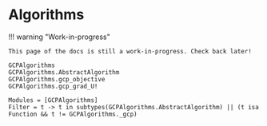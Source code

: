 # Algorithms

!!! warning "Work-in-progress"

    This page of the docs is still a work-in-progress. Check back later!

```@docs
GCPAlgorithms
GCPAlgorithms.AbstractAlgorithm
GCPAlgorithms.gcp_objective
GCPAlgorithms.gcp_grad_U!
```

```@autodocs
Modules = [GCPAlgorithms]
Filter = t -> t in subtypes(GCPAlgorithms.AbstractAlgorithm) || (t isa Function && t != GCPAlgorithms._gcp)
```
